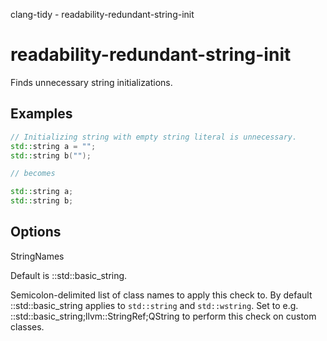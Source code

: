 clang-tidy - readability-redundant-string-init

</div>

# readability-redundant-string-init

Finds unnecessary string initializations.

## Examples

``` c++
// Initializing string with empty string literal is unnecessary.
std::string a = "";
std::string b("");

// becomes

std::string a;
std::string b;
```

## Options

<div class="option">

StringNames

Default is <span class="title-ref">::std::basic_string</span>.

Semicolon-delimited list of class names to apply this check to. By
default <span class="title-ref">::std::basic_string</span> applies to
`std::string` and `std::wstring`. Set to e.g.
<span class="title-ref">::std::basic_string;llvm::StringRef;QString</span>
to perform this check on custom classes.

</div>
